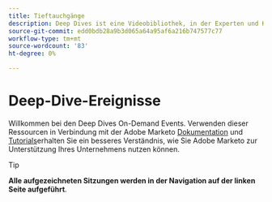 ```yaml
---
title: Tieftauchgänge
description: Deep Dives ist eine Videobibliothek, in der Experten und Kollegen ihre Gedanken und Ideen zur optimalen Nutzung von Adobe Marketo teilen.
source-git-commit: edd0bdb28a9b3d065a64a95af6a216b747577c77
workflow-type: tm+mt
source-wordcount: '83'
ht-degree: 0%

---
```


# Deep-Dive-Ereignisse

Willkommen bei den Deep Dives On-Demand Events. Verwenden dieser Ressourcen in Verbindung mit der Adobe Marketo [Dokumentation](https://experienceleague.adobe.com/docs/marketo-engage.html) und [Tutorials](https://experienceleague.adobe.com/docs/marketo-learn/tutorials/overview.html)erhalten Sie ein besseres Verständnis, wie Sie Adobe Marketo zur Unterstützung Ihres Unternehmens nutzen können.

>[!TIP]
>
>**Alle aufgezeichneten Sitzungen werden in der Navigation auf der linken Seite aufgeführt**.
